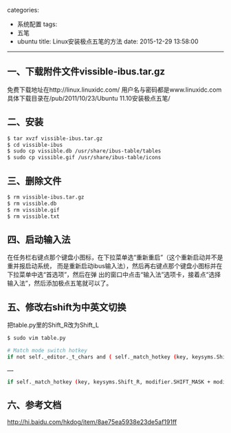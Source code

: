 categories:
  - 系统配置
tags:
  - 五笔
  - ubuntu
title: Linux安装极点五笔的方法
date: 2015-12-29 13:58:00
---


## 一、下载附件文件vissible-ibus.tar.gz
免费下载地址在http://linux.linuxidc.com/
用户名与密码都是www.linuxidc.com
具体下载目录在/pub/2011/10/23/Ubuntu 11.10安装极点五笔/


## 二、安装
``` bash
$ tar xvzf vissible-ibus.tar.gz
$ cd vissible-ibus
$ sudo cp vissible.db /usr/share/ibus-table/tables
$ sudo cp vissible.gif /usr/share/ibus-table/icons
```

<!-- more -->

## 三、删除文件
``` bash
$ rm vissible-ibus.tar.gz
$ rm vissible.db
$ rm vissible.gif
$ rm vissible.txt
```


## 四、启动输入法
在任务栏右键点那个键盘小图标，在下拉菜单选“重新重启”（这个重新启动并不是重并报启动系统，
而是重新启动ibus输入法），然后再右键点那个键盘小图标并在下拉菜单中选“首选项”，然后在弹
出的窗口中点击“输入法”选项卡，接着点“选择输入法”，然后添加极点五笔就可以了。


## 五、修改右shift为中英文切换
把table.py里的Shift_R改为Shift_L
``` bash
$ sudo vim table.py

# Match mode switch hotkey
if not self._editor._t_chars and ( self._match_hotkey (key, keysyms.Shift_L, modifier.SHIFT_MASK + modifier.RELEASE_MASK))

……

if self._match_hotkey (key, keysyms.Shift_R, modifier.SHIFT_MASK + modifier.RELEASE_MASK) and self._ime_py
```


## 六、参考文档
http://hi.baidu.com/hkdog/item/8ae75ea5938e23de5af191ff
